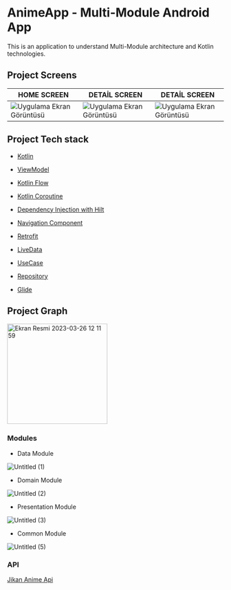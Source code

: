 # AnimeApp - Multi-Module Android App
This is an application to understand Multi-Module architecture and Kotlin technologies.

## Project Screens
HOME SCREEN | DETAİL SCREEN | DETAİL SCREEN | 
--- | --- | --- | 
![Uygulama Ekran Görüntüsü](https://user-images.githubusercontent.com/85341568/229534880-c3eee580-9ca6-4dfc-adff-0bd48f1bdfeb.png) |![Uygulama Ekran Görüntüsü](https://user-images.githubusercontent.com/85341568/229292046-cd52374b-39d9-4f8c-8f5a-1d683058cb7b.png) |![Uygulama Ekran Görüntüsü](https://user-images.githubusercontent.com/85341568/229535097-55060382-07fa-44a3-8770-abe3b4086456.png) |


## Project Tech stack 

- [Kotlin](https://developer.android.com/kotlin)
 
- [ViewModel](https://developer.android.com/topic/libraries/architecture/viewmodel)

- [Kotlin Flow](https://developer.android.com/kotlin/flow)

- [Kotlin Coroutine](https://developer.android.com/kotlin/coroutines)
 
- [Dependency Injection with Hilt](https://developer.android.com/training/dependency-injection/hilt-android)

- [Navigation Component](https://developer.android.com/guide/navigation)

- [Retrofit](https://square.github.io/retrofit/)

- [LiveData](https://developer.android.com/topic/libraries/architecture/livedata)

- [UseCase](https://developer.android.com/topic/architecture/domain-layer)

- [Repository](https://developer.android.com/topic/architecture/data-layer)

- [Glide ](https://github.com/bumptech/glide)

## Project Graph

<img width="233" alt="Ekran Resmi 2023-03-26 12 11 59" src="https://user-images.githubusercontent.com/85341568/229533259-66561285-a573-41f8-b2ea-0fedeef4cef8.png">

### Modules

* Data Module

![Untitled (1)](https://user-images.githubusercontent.com/85341568/229533449-de102855-f7a6-4d80-990d-e39017ea8fbf.jpg)

* Domain Module

![Untitled (2)](https://user-images.githubusercontent.com/85341568/229533722-5fa0775b-1f18-4d50-8361-949357ff1866.jpg)

* Presentation Module

![Untitled (3)](https://user-images.githubusercontent.com/85341568/229533864-4855e808-f491-4716-a5ed-6ab994644890.jpg)

* Common Module

![Untitled (5)](https://user-images.githubusercontent.com/85341568/229533921-5fc6445d-0549-455b-8137-89c52a36cf59.jpg)

### API

[Jikan Anime Api](https://jikan.moe/)

